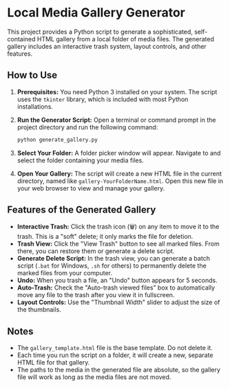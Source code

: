 # Local Media Gallery Generator

This project provides a Python script to generate a sophisticated, self-contained HTML gallery from a local folder of media files. The generated gallery includes an interactive trash system, layout controls, and other features.

## How to Use

1.  **Prerequisites:** You need Python 3 installed on your system. The script uses the `tkinter` library, which is included with most Python installations.

2.  **Run the Generator Script:** Open a terminal or command prompt in the project directory and run the following command:
    ```bash
    python generate_gallery.py
    ```

3.  **Select Your Folder:** A folder picker window will appear. Navigate to and select the folder containing your media files.

4.  **Open Your Gallery:** The script will create a new HTML file in the current directory, named like `gallery-YourFolderName.html`. Open this new file in your web browser to view and manage your gallery.

## Features of the Generated Gallery

-   **Interactive Trash:** Click the trash icon (&#128465;) on any item to move it to the trash. This is a "soft" delete; it only marks the file for deletion.
-   **Trash View:** Click the "View Trash" button to see all marked files. From there, you can restore them or generate a delete script.
-   **Generate Delete Script:** In the trash view, you can generate a batch script (`.bat` for Windows, `.sh` for others) to permanently delete the marked files from your computer.
-   **Undo:** When you trash a file, an "Undo" button appears for 5 seconds.
-   **Auto-Trash:** Check the "Auto-trash viewed files" box to automatically move any file to the trash after you view it in fullscreen.
-   **Layout Controls:** Use the "Thumbnail Width" slider to adjust the size of the thumbnails.

## Notes

-   The `gallery_template.html` file is the base template. Do not delete it.
-   Each time you run the script on a folder, it will create a new, separate HTML file for that gallery.
-   The paths to the media in the generated file are absolute, so the gallery file will work as long as the media files are not moved.